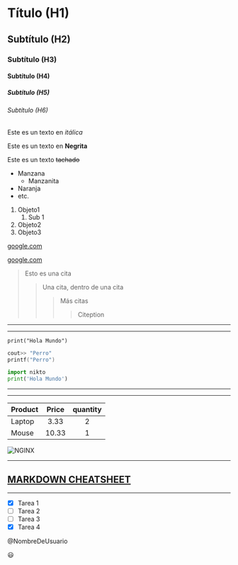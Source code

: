 <!-- Títulos -->
# Título (H1)
## Subtítulo (H2)
### Subtítulo (H3)
#### Subtítulo (H4)
##### Subtítulo (H5)
###### Subtítulo (H6)

<!-- Tipos de texto -->
Este es un texto en *itálica*

Este es un texto en **Negrita**

Este es un texto ~~tachado~~

<!-- Listas desordenadas -->
* Manzana
    * Manzanita
* Naranja
* etc.

<!-- Listas ordenadas -->
1. Objeto1
    1. Sub 1 
2. Objeto2
3. Objeto3

<!-- Enlaces -->
[google.com](https://www.google.com)

[google.com](https://www.google.com "gulu gulu")

<!-- Citas -->
> Esto es una cita
>> Una cita, dentro de una cita
>>> Más citas
>>>> Citeption

<!-- Separadores -->
___
---

<!-- Líneas de código-->
`print("Hola Mundo")` 

<!-- Bloques de código-->
```c++
cout>> "Perro"
printf("Perro")
```

```Python
import nikto
print('Hola Mundo')
```
___
___

<!-- Tablas -->
| Product       | Price         |quantity   |
| ------------- |:-------------:| :--------:|
| Laptop        | 3.33          | 2         |
| Mouse         | 10.33         | 1         |

<!-- Imágenes -->
![NGINX](https://upload.wikimedia.org/wikipedia/commons/thumb/c/c5/Nginx_logo.svg/1200px-Nginx_logo.svg.png "nginx")


___
[MARKDOWN CHEATSHEET](https://github.com/adam-p/markdown-here/wiki/Markdown-Cheatsheet)
---
___

<!-- GITHUB Markdown -->
<!-- To-Do List -->
* [x] Tarea 1
* [ ] Tarea 2
* [ ] Tarea 3
* [x] Tarea 4

<!-- Menciones -->
@NombreDeUsuario

<!-- Emojis -->
:smiley:
